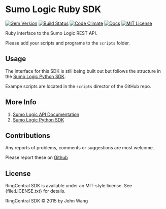 Sumo Logic Ruby SDK
===================

[![Gem Version](https://badge.fury.io/rb/sumologic.svg)](http://badge.fury.io/rb/sumologic)
[![Build Status](https://img.shields.io/travis/grokify/sumologic-sdk-ruby/master.svg)](https://travis-ci.org/grokify/sumologic-sdk-ruby)
[![Code Climate](https://codeclimate.com/github/grokify/sumologic-sdk-ruby/badges/gpa.svg)](https://codeclimate.com/github/grokify/sumologic-sdk-ruby)
[![Docs](https://img.shields.io/badge/docs-rubydoc-blue.svg)](http://www.rubydoc.info/gems/sumologic/)
[![MIT License](https://img.shields.io/badge/license-MIT-blue.svg)](https://raw.githubusercontent.com/grokify/sumologic-sdk-ruby/master/LICENSE.txt)

Ruby interface to the Sumo Logic REST API.

Please add your scripts and programs to the `scripts` folder.

## Usage

The interface for this SDK is still being built out but follows the structure in the 
[Sumo Logic Python SDK](https://github.com/SumoLogic/sumologic-python-sdk).

Exampe scripts are located in the `scripts` director of the GitHub repo.

## More Info

1. [Sumo Logic API Documentation](https://github.com/SumoLogic/sumo-api-doc/wiki)
2. [Sumo Logic Python SDK](https://github.com/SumoLogic/sumologic-python-sdk)

## Contributions

Any reports of problems, comments or suggestions are most welcome.

Please report these on [Github](https://github.com/grokify/sumologic-sdk-ruby)

## License

RingCentral SDK is available under an MIT-style license. See {file:LICENSE.txt} for details.

RingCentral SDK &copy; 2015 by John Wang